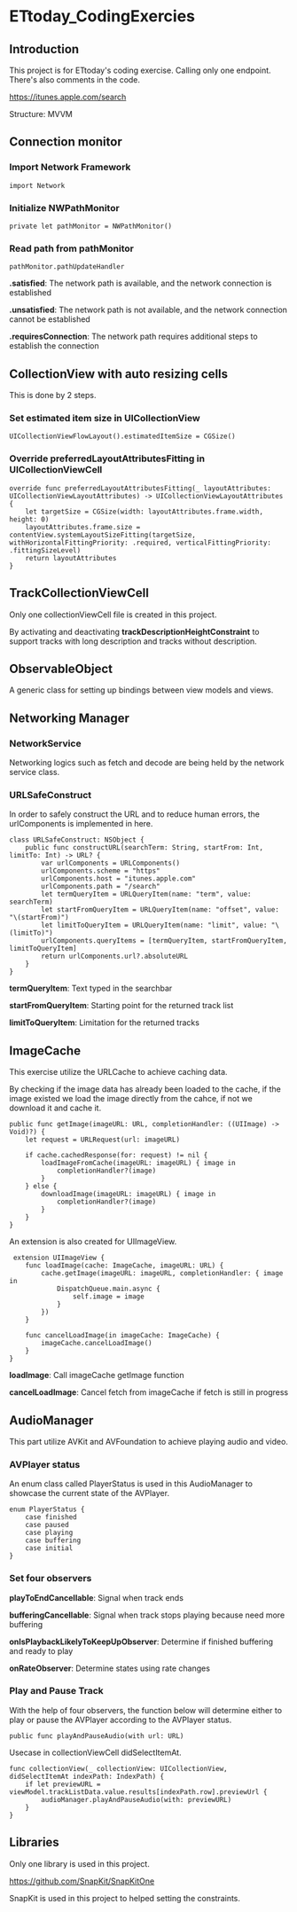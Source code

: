 # ETtoday_CodingExercies

## Introduction

This project is for ETtoday's coding exercise. Calling only one endpoint. There's also comments in the code.

https://itunes.apple.com/search

Structure: MVVM

## Connection monitor

### Import Network Framework

    import Network

### Initialize NWPathMonitor

    private let pathMonitor = NWPathMonitor()

### Read path from pathMonitor

    pathMonitor.pathUpdateHandler

**.satisfied**: The network path is available, and the network connection is established

**.unsatisfied**: The network path is not available, and the network connection cannot be established

**.requiresConnection**: The network path requires additional steps to establish the connection


## CollectionView with auto resizing cells

This is done by 2 steps.

### Set estimated item size in UICollectionView

    UICollectionViewFlowLayout().estimatedItemSize = CGSize()

### Override preferredLayoutAttributesFitting in UICollectionViewCell

    override func preferredLayoutAttributesFitting(_ layoutAttributes: UICollectionViewLayoutAttributes) -> UICollectionViewLayoutAttributes {
        let targetSize = CGSize(width: layoutAttributes.frame.width, height: 0)
        layoutAttributes.frame.size = contentView.systemLayoutSizeFitting(targetSize, withHorizontalFittingPriority: .required, verticalFittingPriority: .fittingSizeLevel)
        return layoutAttributes
    }

## TrackCollectionViewCell

Only one collectionViewCell file is created in this project.

By activating and deactivating **trackDescriptionHeightConstraint** to support tracks with long description and tracks without description.

## ObservableObject

A generic class for setting up bindings between view models and views.

## Networking Manager

### NetworkService

Networking logics such as fetch and decode are being held by the network service class. 

### URLSafeConstruct
In order to safely construct the URL and to reduce human errors, the urlComponents is implemented in here.

    class URLSafeConstruct: NSObject {
        public func constructURL(searchTerm: String, startFrom: Int, limitTo: Int) -> URL? {
            var urlComponents = URLComponents()
            urlComponents.scheme = "https"
            urlComponents.host = "itunes.apple.com"
            urlComponents.path = "/search"
            let termQueryItem = URLQueryItem(name: "term", value: searchTerm)
            let startFromQueryItem = URLQueryItem(name: "offset", value: "\(startFrom)")
            let limitToQueryItem = URLQueryItem(name: "limit", value: "\(limitTo)")
            urlComponents.queryItems = [termQueryItem, startFromQueryItem, limitToQueryItem]
            return urlComponents.url?.absoluteURL
        }
    }
**termQueryItem**: Text typed in the searchbar

**startFromQueryItem**: Starting point for the returned track list

**limitToQueryItem**: Limitation for the returned tracks

## ImageCache

This exercise utilize the URLCache to achieve caching data.

By checking if the image data has already been loaded to the cache, if the image existed we load the image directly from the cahce, if not we download it and cache it.

    public func getImage(imageURL: URL, completionHandler: ((UIImage) -> Void)?) {
        let request = URLRequest(url: imageURL)
        
        if cache.cachedResponse(for: request) != nil {
            loadImageFromCache(imageURL: imageURL) { image in
                completionHandler?(image)
            }
        } else {
            downloadImage(imageURL: imageURL) { image in
                completionHandler?(image)
            }
        }
    }
    
 An extension is also created for UIImageView.
 
     extension UIImageView {
        func loadImage(cache: ImageCache, imageURL: URL) {
            cache.getImage(imageURL: imageURL, completionHandler: { image in
                DispatchQueue.main.async {
                    self.image = image
                }
            })
        }

        func cancelLoadImage(in imageCache: ImageCache) {
            imageCache.cancelLoadImage()
        }
    }

**loadImage**: Call imageCache getImage function

**cancelLoadImage**: Cancel fetch from imageCache if fetch is still in progress

## AudioManager

This part utilize AVKit and AVFoundation to achieve playing audio and video.

### AVPlayer status
An enum class called PlayerStatus is used in this AudioManager to showcase the current state of the AVPlayer.

    enum PlayerStatus {
        case finished
        case paused
        case playing
        case buffering
        case initial
    }

### Set four observers
**playToEndCancellable**: Signal when track ends

**bufferingCancellable**: Signal when track stops playing because need more buffering

**onIsPlaybackLikelyToKeepUpObserver**: Determine if finished buffering and ready to play

**onRateObserver**: Determine states using rate changes

### Play and Pause Track
With the help of four observers, the function below will determine either to play or pause the AVPlayer according to the AVPlayer status.

    public func playAndPauseAudio(with url: URL)

Usecase in collectionViewCell didSelectItemAt.

    func collectionView(_ collectionView: UICollectionView, didSelectItemAt indexPath: IndexPath) {
        if let previewURL = viewModel.trackListData.value.results[indexPath.row].previewUrl {
            audioManager.playAndPauseAudio(with: previewURL)
        }
    }

 
 ## Libraries
 
 Only one library is used in this project.
 
 https://github.com/SnapKit/SnapKitOne 
 
 SnapKit is used in this project to helped setting the constraints.
